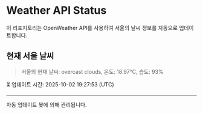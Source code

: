 
# Weather API Status

이 리포지토리는 OpenWeather API를 사용하여 서울의 날씨 정보를 자동으로 업데이트합니다.

## 현재 서울 날씨
> 서울의 현재 날씨: overcast clouds, 온도: 18.97°C, 습도: 93%

⏳ 업데이트 시간: 2025-10-02 19:27:53 (UTC)

---
자동 업데이트 봇에 의해 관리됩니다.
